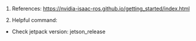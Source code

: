 1. References: 
https://nvidia-isaac-ros.github.io/getting_started/index.html

2. Helpful command:
- Check jetpack version: jetson_release